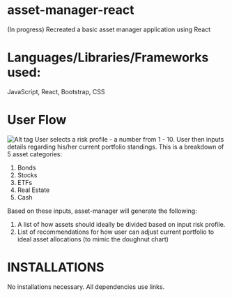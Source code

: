 # asset-manager-react
(In progress) Recreated a basic asset manager application using React

# Languages/Libraries/Frameworks used: 

JavaScript, React, Bootstrap, CSS

# User Flow

![Alt tag](http://g.recordit.co/yZbIoueCLx.gif)
User selects a risk profile - a number from 1 - 10. 
User then inputs details regarding his/her current portfolio standings. This is a breakdown of 5 asset categories: 

  1. Bonds
  2. Stocks
  3. ETFs
  4. Real Estate
  5. Cash

Based on these inputs, asset-manager will generate the following: 

  1. A list of how assets should ideally be divided based on input risk profile. 
  2. List of recommendations for how user can adjust current portfolio to ideal asset allocations (to mimic the doughnut chart)

# INSTALLATIONS

No installations necessary. All dependencies use links. 